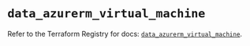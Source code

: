 # `data_azurerm_virtual_machine`

Refer to the Terraform Registry for docs: [`data_azurerm_virtual_machine`](https://registry.terraform.io/providers/hashicorp/azurerm/4.48.0/docs/data-sources/virtual_machine).
